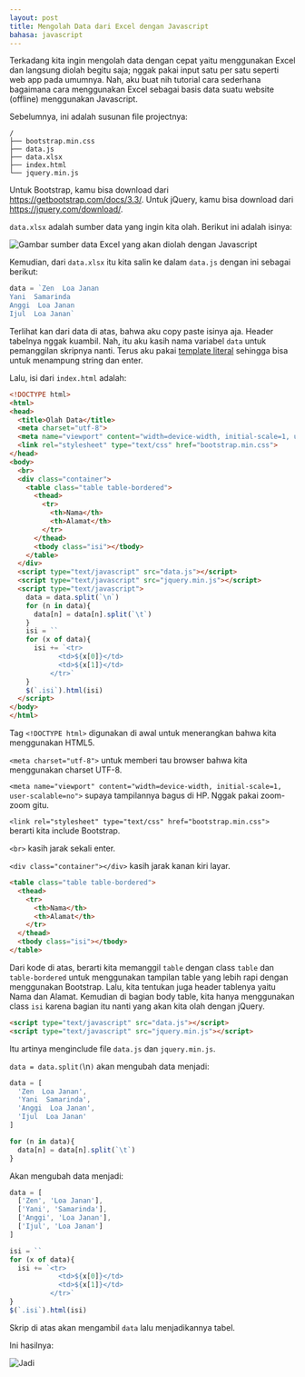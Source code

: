 ```yaml
---
layout: post
title: Mengolah Data dari Excel dengan Javascript
bahasa: javascript
---
```


Terkadang kita ingin mengolah data dengan cepat yaitu menggunakan Excel dan langsung diolah begitu saja; nggak pakai input satu per satu seperti web app pada umumnya. Nah, aku buat nih tutorial cara sederhana bagaimana cara menggunakan Excel sebagai basis data suatu website (offline) menggunakan Javascript.

Sebelumnya, ini adalah susunan file projectnya:

```
/
├── bootstrap.min.css
├── data.js
├── data.xlsx
├── index.html
└── jquery.min.js
```

Untuk Bootstrap, kamu bisa download dari <https://getbootstrap.com/docs/3.3/>. Untuk jQuery, kamu bisa download dari <https://jquery.com/download/>.

`data.xlsx` adalah sumber data yang ingin kita olah. Berikut ini adalah isinya:

![Gambar sumber data Excel yang akan diolah dengan Javascript](https://telegra.ph/file/9740701357398adeaf1a2.png)

Kemudian, dari `data.xlsx` itu kita salin ke dalam `data.js` dengan ini sebagai berikut:

```javascript
data = `Zen  Loa Janan
Yani  Samarinda
Anggi  Loa Janan
Ijul  Loa Janan`
```

Terlihat kan dari data di atas, bahwa aku copy paste isinya aja. Header tabelnya nggak kuambil. Nah, itu aku kasih nama variabel `data` untuk pemanggilan skripnya nanti. Terus aku pakai [template literal](ada-yang-pernah-pakai-template-literal-0121.html) sehingga bisa untuk menampung string dan enter.

Lalu, isi dari `index.html` adalah:

```html
<!DOCTYPE html>
<html>
<head>
  <title>Olah Data</title>
  <meta charset="utf-8">
  <meta name="viewport" content="width=device-width, initial-scale=1, user-scalable=no">
  <link rel="stylesheet" type="text/css" href="bootstrap.min.css">
</head>
<body>
  <br>
  <div class="container">
    <table class="table table-bordered">
      <thead>
        <tr>
          <th>Nama</th>
          <th>Alamat</th>
        </tr>
      </thead>
      <tbody class="isi"></tbody>
    </table>
  </div>
  <script type="text/javascript" src="data.js"></script>
  <script type="text/javascript" src="jquery.min.js"></script>
  <script type="text/javascript">
    data = data.split(`\n`)
    for (n in data){
      data[n] = data[n].split(`\t`)
    }
    isi = ``
    for (x of data){
      isi += `<tr>
            <td>${x[0]}</td>
            <td>${x[1]}</td>
          </tr>`
    }
    $(`.isi`).html(isi)
  </script>
</body>
</html>
```

Tag `<!DOCTYPE html>` digunakan di awal untuk menerangkan bahwa kita menggunakan HTML5.

`<meta charset="utf-8">` untuk memberi tau browser bahwa kita menggunakan charset UTF-8.

`<meta name="viewport" content="width=device-width, initial-scale=1, user-scalable=no">` supaya tampilannya bagus di HP. Nggak pakai zoom-zoom gitu.

`<link rel="stylesheet" type="text/css" href="bootstrap.min.css">` berarti kita include Bootstrap.

`<br>` kasih jarak sekali enter.

`<div class="container"></div>` kasih jarak kanan kiri layar.

```html
<table class="table table-bordered">
  <thead>
    <tr>
      <th>Nama</th>
      <th>Alamat</th>
    </tr>
  </thead>
  <tbody class="isi"></tbody>
</table>
```

Dari kode di atas, berarti kita memanggil `table` dengan class `table` dan `table-bordered` untuk menggunakan tampilan table yang lebih rapi dengan menggunakan Bootstrap. Lalu, kita tentukan juga header tablenya yaitu Nama dan Alamat. Kemudian di bagian body table, kita hanya menggunakan class `isi` karena bagian itu nanti yang akan kita olah dengan jQuery.

```html
<script type="text/javascript" src="data.js"></script>
<script type="text/javascript" src="jquery.min.js"></script>
```

Itu artinya menginclude file `data.js` dan `jquery.min.js`.

`data = data.split(`\n`)` akan mengubah data menjadi:

```javascript
data = [
  'Zen  Loa Janan',
  'Yani  Samarinda',
  'Anggi  Loa Janan',
  'Ijul  Loa Janan'
]
```

```javascript
for (n in data){
  data[n] = data[n].split(`\t`)
}
```

Akan mengubah data menjadi:

```javascript
data = [
  ['Zen', 'Loa Janan'],
  ['Yani', 'Samarinda'],
  ['Anggi', 'Loa Janan'],
  ['Ijul', 'Loa Janan']
]
```

```javascript
isi = ``
for (x of data){
  isi += `<tr>
	        <td>${x[0]}</td>
	        <td>${x[1]}</td>
	      </tr>`
}
$(`.isi`).html(isi)
```

Skrip di atas akan mengambil `data` lalu menjadikannya tabel.

Ini hasilnya:

![Jadi](https://telegra.ph/file/5c56f11e4f7f21c8749b8.png)
